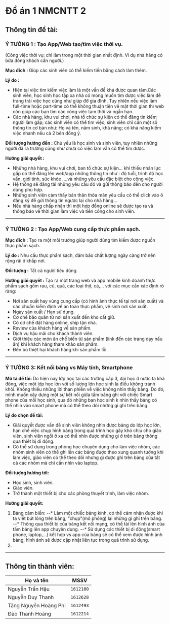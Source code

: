 # Đồ án 1 NMCNTT 2

## Thông tin đề tài:

### <B> Ý TƯỞNG 1  : Tạo App/Web tạo/tìm việc thời vụ. </B> 
(Công việc thời vụ: chỉ làm trong một thời gian nhất định. Ví dụ nhà hàng có bữa đông khách cần người.)

<B> Mục đích : </B> Giúp các sinh viên có thể kiếm tiền bằng cách làm thêm.

<B> Lý do : </B>
- Hiện tại việc tìm kiếm việc làm là một vấn đề khá được quan tâm.Các sinh viên, học sinh học tập xa nhà có mong muốn tìm được việc làm để trang trải việc học cũng như giúp đỡ gia đình. Tuy nhiên nếu việc làm full-time hoặc part-time có thể không thuận tiện về mặt thời gian thì web còn giúp các bạn tìm các công việc tạm thời và ngắn hạn. 
- Các nhà hàng, khu vui chơi, nhà tổ chức sự kiện có thể đăng tin kiếm người làm gấp; các sinh viên có thể tìm việc; sinh viên chỉ cần một số thông tin cơ bản như: Họ và tên, năm sinh, khả năng; có khả năng kiếm việc nhanh nếu cả 2 bên đồng ý.

<B> Đối tượng hướng đến : </B> Chủ yếu là học sinh và sinh viên, tuy nhiên những người đã ra trường cũng như chưa có việc làm vẫn có thể tìm được. <BR>

<B> Hướng giải quyết : </B>
- Những nhà hàng, khu vui chơi, ban tổ chức sự kiện... khi thiếu nhân lực gấp có thể đăng lên web/app những thông tin như : độ tuổi, trình độ học vấn, giới tính, sức khỏe ....và những yêu cầu đặc biệt cho công việc. 
- Hệ thống sẽ đăng tải những yêu cầu đó và gửi thông báo đến cho người dùng phù hợp. 
- Những sinh viên cảm thấy bản thân thỏa mãn yêu cầu có thể click vào ô đăng ký để gửi thông tin ngược lại cho nhà hàng...
- Nếu nhà hàng chấp nhận thì một hợp đồng online sẽ được tạo ra và thông báo về thời gian làm việc và tiền công cho sinh viên.

---

### <B> Ý TƯỞNG 2 : Tạo App/Web cung cấp thực phẩm sạch. </B>

<B> Mục đích : </B> Tạo ra một môi trường giúp người dùng tìm kiếm được nguồn thực phẩm sạch.

<B> Lý do : </B> Nhu cầu thực phẩm sạch, đảm bảo chất lượng ngày càng trở nên rộng rãi ở khắp nơi. 

<B> Đối tượng : </B> Tất cả người tiêu dùng.

<B> Hướng giải quyết : </B> Tạo ra một trang web và app mobile kinh doanh thực phẩm sạch gồm rau, củ, quả, các loại thịt, cá,...
với các mục cần xác định rõ ràng:
- Nơi sản xuất hay vùng cung cấp (có hình ảnh thực tế tại nơi sản xuất) và các chuẩn kiểm định về an toàn thực phẩm, vệ sinh nơi sản xuất.
- Ngày sản xuất / Hạn sử dụng.
- Cơ chế bảo quản từ nơi sản xuất đến kho cất giữ.
- Có cơ chế đặt hàng online, ship tận nhà. 
- Review của khách hàng về sản phẩm.
- Dịch vụ hậu mãi cho khách thành viên.
- Giới thiệu các món ăn chế biến từ sản phẩm (link đến các trang dạy nấu ăn) khi khách hàng tham khảo sản phẩm.
- Đền bù thiệt hại khách hàng khi sản phẩm lỗi.

---

### <B> Ý TƯỞNG 3: Kết nối bảng vs Máy tính, Smartphone </B>

<B> Mô tả đề tài: </B>
Do hiện nay lớp học tại các trường cấp 3, đại học ở nước ta khá đông, việc một lớp học lớn với số lượng lớn học sinh là điều không tránh khỏi. Không thiếu những lời than phiền về việc không nhìn thấy bảng. Do đó, mình muốn xây dựng một sự kết nối giữa tấm bảng ghi với chiếc Smart phone của mỗi học sinh, qua đó những bạn học sinh k nhìn thấy bảng có thể nhìn vào smart phone mà có thể theo dõi những gì ghi trên bảng.
 
<B> Lý do chọn đề tài: </B>
 - Giải quyết được vấn đề sinh viên không nhìn được bảng do lớp học lớn, hạn chế việc chụp hình bảng trong quá trình học gây khó chịu cho giáo viên, sinh viên ngồi ở xa có thể nhìn được những gì ở trên bảng thông qua thiết bị di động.
 - Có thể sử dụng trong phòng học chuyên dụng cho làm việc nhóm, các nhóm sinh viên có thể ghi lên các bảng được theo xung quanh tường khi làm việc, giáo viên có thể theo dõi nhưng gì được ghi trên bảng của tất cả các nhóm mà chỉ cần nhìn vào laptop.
 
<B> Đối tượng hướng tới: </B>
 - Học sinh, sinh viên.
 - Giáo viên.
 - Trở thành một thiết bị cho các phòng thuyết trình, làm việc nhóm.
 
<B> Hướng giải quyết: </B>
 1. Bảng cảm biến:
 --* Làm một chiếc bảng kính, có thể cảm nhận được khi ta viết bút lông trên bảng, "chụp"(mô phỏng) lại những gì ghi trên bảng.
 --* Thông qua thiết bị của bảng kết nối mạng, có thể tải lên hình ảnh của tấm bảng lên app chuyên dụng.
 --* Sử dụng các thiết bị di động(smart phone, laptop,...) kết hợp vs app của bảng sẽ có thể xem được hình ảnh bảng, hình ảnh sẽ được cập nhật liên tục trong quá trình sử dụng.
 2. 
---


## Thông tin thành viên:

Họ và tên | MSSV
------------ | :-------------:
Nguyễn Trần Hậu | `1612180`
Nguyễn Duy Thanh | `1612628`
Tăng Nguyễn Hoàng Phi | `1612493`
Đào Thanh Hoàng | `1612214`
